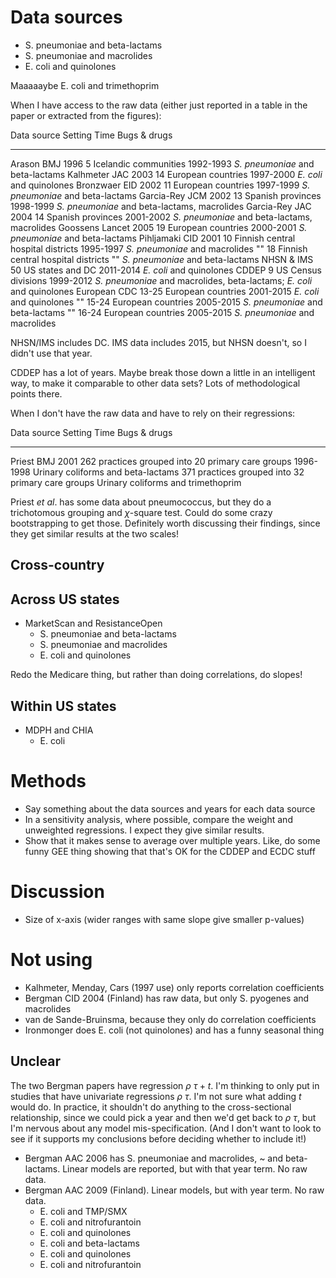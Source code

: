 # Data sources

- S. pneumoniae and beta-lactams
- S. pneumoniae and macrolides
- E. coli and quinolones

Maaaaaybe E. coli and trimethoprim

When I have access to the raw data (either just reported in a table in the paper or extracted from the figures):

Data source          Setting                               Time      Bugs & drugs
-----------          -------                               ----      ------------
Arason BMJ 1996      5 Icelandic communities               1992-1993 *S. pneumoniae* and beta-lactams
Kalhmeter JAC 2003   14 European countries                 1997-2000 *E. coli* and quinolones
Bronzwaer EID 2002   11 European countries                 1997-1999 *S. pneumoniae* and beta-lactams
Garcia-Rey JCM 2002  13 Spanish provinces                  1998-1999 *S. pneumoniae* and beta-lactams, macrolides
Garcia-Rey JAC 2004  14 Spanish provinces                  2001-2002 *S. pneumoniae* and beta-lactams, macrolides
Goossens Lancet 2005 19 European countries                 2000-2001 *S. pneumoniae* and beta-lactams
Pihljamaki CID 2001  10 Finnish central hospital districts 1995-1997 *S. pneumoniae* and macrolides
""                   18 Finnish central hospital districts ""        *S. pneumoniae* and beta-lactams
NHSN & IMS           50 US states and DC                   2011-2014 *E. coli* and quinolones
CDDEP                9 US Census divisions                 1999-2012 *S. pneumoniae* and macrolides, beta-lactams; *E. coli* and quinolones
European CDC         13-25 European countries              2001-2015 *E. coli* and quinolones
""                   15-24 European countries              2005-2015 *S. pneumoniae* and beta-lactams
""                   16-24 European countries              2005-2015 *S. pneumoniae* and macrolides

NHSN/IMS includes DC. IMS data includes 2015, but NHSN doesn't, so I didn't use
that year.

CDDEP has a lot of years. Maybe break those down a little in an intelligent
way, to make it comparable to other data sets? Lots of methodological points there.

When I don't have the raw data and have to rely on their regressions:

Data source         Setting                                           Time      Bugs & drugs
-----------         -------                                           ----      ------------
Priest BMJ 2001     262 practices grouped into 20 primary care groups 1996-1998 Urinary coliforms and beta-lactams
                    371 practices grouped into 32 primary care groups           Urinary coliforms and trimethoprim

Priest *et al*. has some data about pneumococcus, but they do a trichotomous
grouping and $\chi$-square test. Could do some crazy bootstrapping to get
those. Definitely worth discussing their findings, since they get similar
results at the two scales!

## Cross-country

## Across US states

- MarketScan and ResistanceOpen
    - S. pneumoniae and beta-lactams
    - S. pneumoniae and macrolides
    - E. coli and quinolones

Redo the Medicare thing, but rather than doing correlations, do slopes!

## Within US states

- MDPH and CHIA
    - E. coli

# Methods

- Say something about the data sources and years for each data source
- In a sensitivity analysis, where possible, compare the weight and unweighted regressions. I expect they give similar results.
- Show that it makes sense to average over multiple years. Like, do some funny GEE thing showing that that's OK for the CDDEP and ECDC stuff

# Discussion

- Size of x-axis (wider ranges with same slope give smaller p-values)

# Not using

- Kalhmeter, Menday, Cars (1997 use) only reports correlation coefficients
- Bergman CID 2004 (Finland) has raw data, but only S. pyogenes and macrolides
- van de Sande-Bruinsma, because they only do correlation coefficients
- Ironmonger does E. coli (not quinolones) and has a funny seasonal thing

## Unclear

The two Bergman papers have regression $\rho ~ \tau + t$. I'm thinking to only
put in studies that have univariate regressions $\rho ~ \tau$. I'm not sure
what adding $t$ would do. In practice, it shouldn't do anything to the
cross-sectional relationship, since we could pick a year and then we'd get back
to $\rho ~ \tau$, but I'm nervous about any model mis-specification. (And I
don't want to look to see if it supports my conclusions before deciding whether
to include it!)

- Bergman AAC 2006 has S. pneumoniae and macrolides, ~ and beta-lactams. Linear models are reported, but with that year term. No raw data.
- Bergman AAC 2009 (Finland). Linear models, but with year term. No raw data.
    - E. coli and TMP/SMX
    - E. coli and nitrofurantoin
    - E. coli and quinolones
    - E. coli and beta-lactams
    - E. coli and quinolones
    - E. coli and nitrofurantoin
